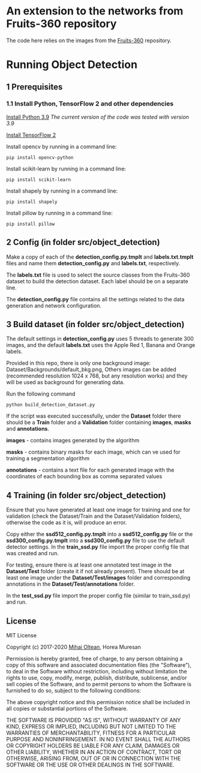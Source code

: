 # An extension to the networks from Fruits-360 repository #

The code here relies on the images from the [Fruits-360](https://github.com/Horea94/Fruit-Images-Dataset) repository.

# Running Object Detection

## 1 Prerequisites

### 1.1 Install  Python, TensorFlow 2 and other dependencies

[Install Python 3.9](https://www.python.org/downloads/) *The current version of the code was tested with version 3.9*

[Install TensorFlow 2](https://www.tensorflow.org/install)

Install opencv by running in a command line:

`pip install opencv-python`

Install scikit-learn by running in a command line:

`pip install scikit-learn`

Install shapely by running in a command line:

`pip install shapely`

Install pillow by running in a command line:

`pip install pillow`

## 2 Config (in folder src/object_detection)

Make a copy of each of the **detection_config.py.tmplt** and **labels.txt.tmplt** files and name them **detection_config.py** and **labels.txt**, respectively.

The **labels.txt** file is used to select the source classes from the Fruits-360 dataset to build the detection dataset. Each label should be on a separate line.

The **detection_config.py** file contains all the settings related to the data generation and network configuration.

## 3 Build dataset (in folder src/object_detection)

The default settings in **detection_config.py** uses 5 threads to generate 300 images, and the default **labels.txt** uses the Apple Red 1, Banana and Orange labels.

Provided in this repo, there is only one background image: Dataset/Backgrounds/default_bkg.png, Others images can be added (recommended resolution 1024 x 768, but any resolution works) and they will be used as background for generating data.

Run the following command

`python build_detection_dataset.py`

If the script was executed successfully, under the **Dataset** folder there should be a **Train** folder and a **Validation** folder containing **images**, **masks** and **annotations**.

**images** - contains images generated by the algorithm

**masks** - contains binary masks for each image, which can ve used for training a segmentation algorithm

**annotations** - contains a text file for each generated image with the coordinates of each bounding box as comma separated values

## 4 Training (in folder src/object_detection)

Ensure that you have generated at least one image for training and one for validation (check the Dataset/Train and the Dataset/Validation folders), otherwise the code as it is, will produce an error.

Copy either the **ssd512_config.py.tmplt** into a **ssd512_config.py** file or the **ssd300_config.py.tmplt** into a **ssd300_config.py** file to use the default detector settings. 
In the **train_ssd.py** file import the proper config file that was created and run.

For testing, ensure there is at least one annotated test image in the **Dataset/Test** folder (create it if not already present). 
There should be at least one image under the **Dataset/Test/images** folder and corresponding annotations in the **Dataset/Test/annotations** folder.

In the **test_ssd.py** file import the proper config file (similar to train_ssd.py) and run.

## License ##

MIT License

Copyright (c) 2017-2020 [Mihai Oltean](https://mihaioltean.github.io), Horea Muresan

Permission is hereby granted, free of charge, to any person obtaining a copy
of this software and associated documentation files (the "Software"), to deal
in the Software without restriction, including without limitation the rights
to use, copy, modify, merge, publish, distribute, sublicense, and/or sell
copies of the Software, and to permit persons to whom the Software is
furnished to do so, subject to the following conditions:

The above copyright notice and this permission notice shall be included in all
copies or substantial portions of the Software.

THE SOFTWARE IS PROVIDED "AS IS", WITHOUT WARRANTY OF ANY KIND, EXPRESS OR
IMPLIED, INCLUDING BUT NOT LIMITED TO THE WARRANTIES OF MERCHANTABILITY,
FITNESS FOR A PARTICULAR PURPOSE AND NONINFRINGEMENT. IN NO EVENT SHALL THE
AUTHORS OR COPYRIGHT HOLDERS BE LIABLE FOR ANY CLAIM, DAMAGES OR OTHER
LIABILITY, WHETHER IN AN ACTION OF CONTRACT, TORT OR OTHERWISE, ARISING FROM,
OUT OF OR IN CONNECTION WITH THE SOFTWARE OR THE USE OR OTHER DEALINGS IN THE
SOFTWARE.
